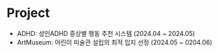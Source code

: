 # Project

- ADHD: 성인ADHD 증상별 행동 추천 시스템 (2024.04 ~ 2024.05)
- ArtMuseum: 어린이 미술관 설립의 최적 입지 선정 (2024.05 ~ 0204.06)

